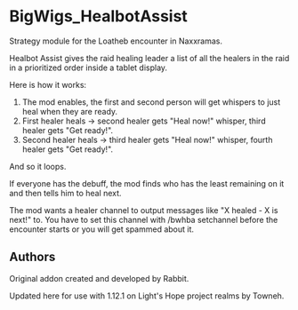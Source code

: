 # BigWigs_HealbotAssist
Strategy module for the Loatheb encounter in Naxxramas.

Healbot Assist gives the raid healing leader a list of all the healers in the
raid in a prioritized order inside a tablet display.

Here is how it works:

1. The mod enables, the first and second person will get whispers to just
   heal when they are ready.
2. First healer heals -> second healer gets "Heal now!" whisper, third healer
   gets "Get ready!".
3. Second healer heals -> third healer gets "Heal now!" whisper, fourth
   healer gets "Get ready!".

And so it loops.

If everyone has the debuff, the mod finds who has the least remaining on it and
then tells him to heal next.

The mod wants a healer channel to output messages like "X healed - X is next!"
to. You have to set this channel with /bwhba setchannel <channelname> before the
encounter starts or you will get spammed about it.

## Authors
Original addon created and developed by Rabbit.

Updated here for use with 1.12.1 on Light's Hope project realms by Towneh.
